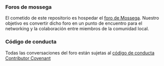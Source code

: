 ### Foros de mossega
El cometido de este repositorio es hospedar el [foro de Mossega](https://github.com/orgs/mossega/discussions). Nuestro objetivo es convertir dicho foro en un punto de encuentro para el networking y la colaboración entre miembros de la comunidad local.

### Código de conducta
Todas las conversaciones del foro están sujetas al [código de conducta Contributor Covenant](https://github.com/mossega/discussions/blob/main/CODE_OF_CONDUCT.md)
